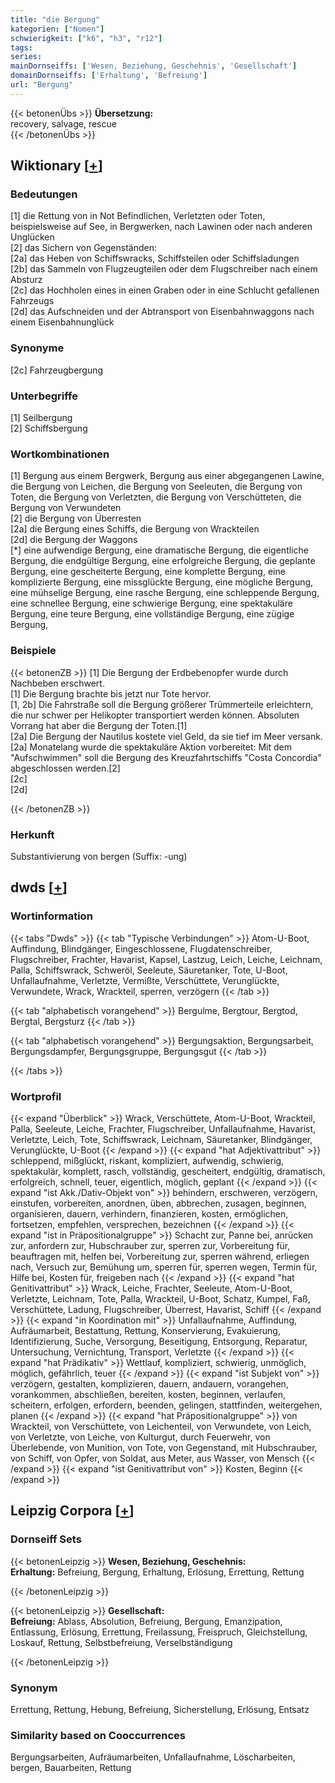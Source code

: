 ```yaml
---
title: "die Bergung"
kategorien: ["Nomen"]
schwierigkeit: ["k6", "h3", "r12"]
tags:
series:
mainDornseiffs: ['Wesen, Beziehung, Geschehnis', 'Gesellschaft']
domainDornseiffs: ['Erhaltung', 'Befreiung']
url: "Bergung"
---
```


{{< betonenÜbs >}}
**Übersetzung:**  
recovery, salvage, rescue  
{{< /betonenÜbs >}}

## Wiktionary [[+](https://de.wiktionary.org/wiki/Bergung)]

### Bedeutungen
[1] die Rettung von in Not Befindlichen, Verletzten oder Toten, beispielsweise auf See, in Bergwerken, nach Lawinen oder nach anderen Unglücken  
[2] das Sichern von Gegenständen:  
[2a] das Heben von Schiffswracks, Schiffsteilen oder Schiffsladungen  
[2b] das Sammeln von Flugzeugteilen oder dem Flugschreiber nach einem Absturz  
[2c] das Hochholen eines in einen Graben oder in eine Schlucht gefallenen Fahrzeugs  
[2d] das Aufschneiden und der Abtransport von Eisenbahnwaggons nach einem Eisenbahnunglück  

### Synonyme
[2c] Fahrzeugbergung  

### Unterbegriffe
[1] Seilbergung  
[2] Schiffsbergung  

### Wortkombinationen
[1] Bergung aus einem Bergwerk, Bergung aus einer abgegangenen Lawine, die Bergung von Leichen, die Bergung von Seeleuten, die Bergung von Toten, die Bergung von Verletzten, die Bergung von Verschütteten, die Bergung von Verwundeten  
[2] die Bergung von Überresten  
[2a] die Bergung eines Schiffs, die Bergung von Wrackteilen  
[2d] die Bergung der Waggons  
[*]  eine aufwendige Bergung, eine dramatische Bergung, die eigentliche Bergung, die endgültige Bergung, eine erfolgreiche Bergung, die geplante Bergung, eine gescheiterte Bergung, eine komplette Bergung, eine komplizierte Bergung, eine missglückte Bergung, eine mögliche Bergung, eine mühselige Bergung, eine rasche Bergung, eine schleppende Bergung, eine schnellee Bergung, eine schwierige Bergung, eine spektakuläre Bergung, eine teure Bergung, eine vollständige Bergung, eine zügige Bergung,  

### Beispiele
{{< betonenZB >}}
[1] Die Bergung der Erdbebenopfer wurde durch Nachbeben erschwert.  
[1] Die Bergung brachte bis jetzt nur Tote hervor.  
[1, 2b] Die Fahrstraße soll die Bergung größerer Trümmerteile erleichtern, die nur schwer per Helikopter transportiert werden können. Absoluten Vorrang hat aber die Bergung der Toten.[1]  
[2a] Die Bergung der Nautilus kostete viel Geld, da sie tief im Meer versank.  
[2a] Monatelang wurde die spektakuläre Aktion vorbereitet: Mit dem "Aufschwimmen" soll die Bergung des Kreuzfahrtschiffs "Costa Concordia" abgeschlossen werden.[2]  
[2c]  
[2d]  

{{< /betonenZB >}}
### Herkunft
Substantivierung von bergen (Suffix: -ung)  



## dwds [[+](https://www.dwds.de/wb/Bergung)]

### Wortinformation
{{< tabs "Dwds" >}}
{{< tab "Typische Verbindungen" >}}
Atom-U-Boot, Auffindung, Blindgänger, Eingeschlossene, Flugdatenschreiber, Flugschreiber, Frachter, Havarist, Kapsel, Lastzug, Leich, Leiche, Leichnam, Palla, Schiffswrack, Schweröl, Seeleute, Säuretanker, Tote, U-Boot, Unfallaufnahme, Verletzte, Vermißte, Verschüttete, Verunglückte, Verwundete, Wrack, Wrackteil, sperren, verzögern
{{< /tab >}}

{{< tab "alphabetisch vorangehend" >}}
Bergulme, Bergtour, Bergtod, Bergtal, Bergsturz
{{< /tab >}}

{{< tab "alphabetisch vorangehend" >}}
Bergungsaktion, Bergungsarbeit, Bergungsdampfer, Bergungsgruppe, Bergungsgut
{{< /tab >}}

{{< /tabs >}}

### Wortprofil
{{< expand "Überblick" >}} Wrack, Verschüttete, Atom-U-Boot, Wrackteil, Palla, Seeleute, Leiche, Frachter, Flugschreiber, Unfallaufnahme, Havarist, Verletzte, Leich, Tote, Schiffswrack, Leichnam, Säuretanker, Blindgänger, Verunglückte, U-Boot {{< /expand >}}
{{< expand "hat Adjektivattribut" >}} schleppend, mißglückt, riskant, kompliziert, aufwendig, schwierig, spektakulär, komplett, rasch, vollständig, gescheitert, endgültig, dramatisch, erfolgreich, schnell, teuer, eigentlich, möglich, geplant {{< /expand >}}
{{< expand "ist Akk./Dativ-Objekt von" >}} behindern, erschweren, verzögern, einstufen, vorbereiten, anordnen, üben, abbrechen, zusagen, beginnen, organisieren, dauern, verhindern, finanzieren, kosten, ermöglichen, fortsetzen, empfehlen, versprechen, bezeichnen {{< /expand >}}
{{< expand "ist in Präpositionalgruppe" >}} Schacht zur, Panne bei, anrücken zur, anfordern zur, Hubschrauber zur, sperren zur, Vorbereitung für, beauftragen mit, helfen bei, Vorbereitung zur, sperren während, erliegen nach, Versuch zur, Bemühung um, sperren für, sperren wegen, Termin für, Hilfe bei, Kosten für, freigeben nach {{< /expand >}}
{{< expand "hat Genitivattribut" >}} Wrack, Leiche, Frachter, Seeleute, Atom-U-Boot, Verletzte, Leichnam, Tote, Palla, Wrackteil, U-Boot, Schatz, Kumpel, Faß, Verschüttete, Ladung, Flugschreiber, Überrest, Havarist, Schiff {{< /expand >}}
{{< expand "in Koordination mit" >}} Unfallaufnahme, Auffindung, Aufräumarbeit, Bestattung, Rettung, Konservierung, Evakuierung, Identifizierung, Suche, Versorgung, Beseitigung, Entsorgung, Reparatur, Untersuchung, Vernichtung, Transport, Verletzte {{< /expand >}}
{{< expand "hat Prädikativ" >}} Wettlauf, kompliziert, schwierig, unmöglich, möglich, gefährlich, teuer {{< /expand >}}
{{< expand "ist Subjekt von" >}} verzögern, gestalten, komplizieren, dauern, andauern, vorangehen, vorankommen, abschließen, bereiten, kosten, beginnen, verlaufen, scheitern, erfolgen, erfordern, beenden, gelingen, stattfinden, weitergehen, planen {{< /expand >}}
{{< expand "hat Präpositionalgruppe" >}} von Wrackteil, von Verschüttete, von Leichenteil, von Verwundete, von Leich, von Verletzte, von Leiche, von Kulturgut, durch Feuerwehr, von Überlebende, von Munition, von Tote, von Gegenstand, mit Hubschrauber, von Schiff, von Opfer, von Soldat, aus Meter, aus Wasser, von Mensch {{< /expand >}}
{{< expand "ist Genitivattribut von" >}} Kosten, Beginn {{< /expand >}}

## Leipzig Corpora [[+](https://corpora.uni-leipzig.de/en/res?word=Bergung&corpusId=deu_newscrawl-public_2018)]

### Dornseiff Sets
{{< betonenLeipzig >}}
**Wesen, Beziehung, Geschehnis:**  
**Erhaltung:** Befreiung, Bergung, Erhaltung, Erlösung, Errettung, Rettung  

{{< /betonenLeipzig >}}


{{< betonenLeipzig >}}
**Gesellschaft:**  
**Befreiung:** Ablass, Absolution, Befreiung, Bergung, Emanzipation, Entlassung, Erlösung, Errettung, Freilassung, Freispruch, Gleichstellung, Loskauf, Rettung, Selbstbefreiung, Verselbständigung  

{{< /betonenLeipzig >}}

### Synonym
Errettung, Rettung, Hebung, Befreiung, Sicherstellung, Erlösung, Entsatz


### Similarity based on Cooccurrences
Bergungsarbeiten, Aufräumarbeiten, Unfallaufnahme, Löscharbeiten, bergen, Bauarbeiten, Rettung

